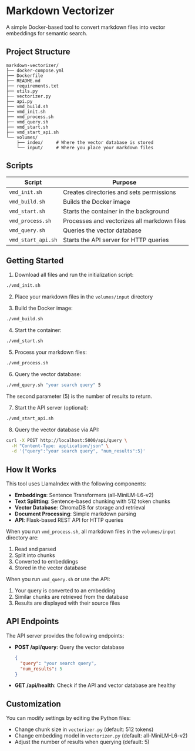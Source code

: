 # Markdown Vectorizer

A simple Docker-based tool to convert markdown files into vector embeddings for semantic search.

## Project Structure

~~~
markdown-vectorizer/
├── docker-compose.yml
├── Dockerfile
├── README.md
├── requirements.txt
├── utils.py
├── vectorizer.py
├── api.py
├── vmd_build.sh
├── vmd_init.sh
├── vmd_process.sh
├── vmd_query.sh
├── vmd_start.sh
├── vmd_start_api.sh
└── volumes/
    ├── index/     # Where the vector database is stored
    └── input/     # Where you place your markdown files
~~~

## Scripts

| Script             | Purpose                                     |
|--------------------|---------------------------------------------|
| `vmd_init.sh`      | Creates directories and sets permissions    |
| `vmd_build.sh`     | Builds the Docker image                     |
| `vmd_start.sh`     | Starts the container in the background      |
| `vmd_process.sh`   | Processes and vectorizes all markdown files |
| `vmd_query.sh`     | Queries the vector database                 |
| `vmd_start_api.sh` | Starts the API server for HTTP queries      |

## Getting Started

1. Download all files and run the initialization script:

~~~bash
./vmd_init.sh
~~~

2. Place your markdown files in the `volumes/input` directory

3. Build the Docker image:

~~~bash
./vmd_build.sh
~~~

4. Start the container:

~~~bash
./vmd_start.sh
~~~

5. Process your markdown files:

~~~bash
./vmd_process.sh
~~~

6. Query the vector database:

~~~bash
./vmd_query.sh "your search query" 5
~~~

The second parameter (5) is the number of results to return.

7. Start the API server (optional):

~~~bash
./vmd_start_api.sh
~~~

8. Query the vector database via API:

~~~bash
curl -X POST http://localhost:5000/api/query \
  -H "Content-Type: application/json" \
  -d '{"query":"your search query", "num_results":5}'
~~~

## How It Works

This tool uses LlamaIndex with the following components:

- **Embeddings**: Sentence Transformers (all-MiniLM-L6-v2)
- **Text Splitting**: Sentence-based chunking with 512 token chunks
- **Vector Database**: ChromaDB for storage and retrieval
- **Document Processing**: Simple markdown parsing
- **API**: Flask-based REST API for HTTP queries

When you run `vmd_process.sh`, all markdown files in the `volumes/input` directory are:

1. Read and parsed
2. Split into chunks
3. Converted to embeddings
4. Stored in the vector database

When you run `vmd_query.sh` or use the API:

1. Your query is converted to an embedding
2. Similar chunks are retrieved from the database
3. Results are displayed with their source files

## API Endpoints

The API server provides the following endpoints:

- **POST /api/query**: Query the vector database
  ```json
  {
    "query": "your search query",
    "num_results": 5
  }
  ```

- **GET /api/health**: Check if the API and vector database are healthy

## Customization

You can modify settings by editing the Python files:

- Change chunk size in `vectorizer.py` (default: 512 tokens)
- Change embedding model in `vectorizer.py` (default: all-MiniLM-L6-v2)
- Adjust the number of results when querying (default: 5)